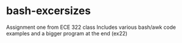 # bash-excersizes

Assignment one from ECE 322 class
Includes various bash/awk code examples and a bigger program at the end (ex22)
